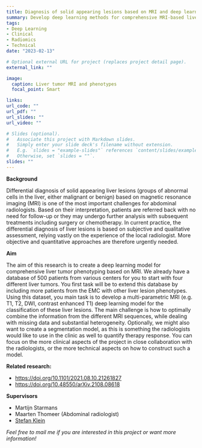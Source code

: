 ```yaml
---
title: Diagnosis of solid appearing lesions based on MRI and deep learning 
summary: Develop deep learning methods for comprehensive MRI-based liver lesion phenotyping
tags:
- Deep Learning
- Clinical
- Radiomics
- Technical
date: "2023-02-13"

# Optional external URL for project (replaces project detail page).
external_link: ""

image:
  caption: Liver tumor MRI and phenotypes
  focal_point: Smart

links:
url_code: ""
url_pdf: ""
url_slides: ""
url_video: ""

# Slides (optional).
#   Associate this project with Markdown slides.
#   Simply enter your slide deck's filename without extension.
#   E.g. `slides = "example-slides"` references `content/slides/example-slides.md`.
#   Otherwise, set `slides = ""`.
slides: ""
---
```


**Background**

Differential diagnosis of solid appearing liver lesions (groups of abnormal cells in the liver, either malignant or benign) based on magnetic resonance imaging (MRI) is one of the most important challenges for abdominal radiologists. Based on their interpretation, patients are referred back with no need for follow-up or they may undergo further analysis with subsequent treatments including surgery or chemotherapy. In current practice, the differential diagnosis of liver lesions is based on subjective and qualitative assessment, relying vastly on the experience of the local radiologist. More objective and quantitative approaches are therefore urgently needed.

**Aim**

The aim of this research is to create a deep learning model for comprehensive liver tumor phenotyping based on MRI. We already have a database of 500 patients from various centers for you to start with four different liver tumors. You first task will be to extend this database by including more patients from the EMC with other liver lesion phenotypes. Using this dataset, you main task is to develop a multi-parametric MRI (e.g. T1, T2, DWI, contrast enhanced T1) deep learning model for the classification of these liver lesions. The main challenge is how to optimally combine the information from the different MRI sequences, while dealing with missing data and substantial heterogeneity. Optionally, we might also want to create a segmentation model, as this is something the radiologists would like to use in the clinic as well to quantify therapy response. You can focus on the more clinical aspects of the project in close collaboration with the radiologists, or the more technical aspects on how to construct such a model.

**Related research:**
- https://doi.org/10.1101/2021.08.10.21261827
- https://doi.org/10.48550/arXiv.2108.08618

**Supervisors**
- Martijn Starmans
- Maarten Thomeer (Abdominal radiologist)
- [Stefan Klein](https://www.erasmusmc.nl/en/research/researchers/klein-stefan)

*Feel free to mail me if you are interested in this project or want more information!*
